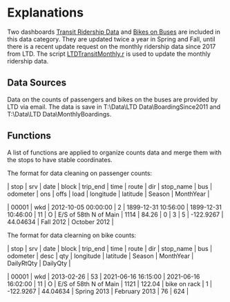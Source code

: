 # Explanations

Two dashboards [Transit Ridership Data](https://www.lcog.org/thempo/page/transit-ridership-data) and [Bikes on Buses](https://www.lcog.org/thempo/page/bikes-buses) are included in this data category. They are updated twice a year in Spring and Fall, until there is a recent update request on the monthly ridership data since 2017 from LTD. The script [LTDTransitMonthly.r](https://github.com/dongmeic/MPO_Data_Portal/blob/master/TransitData/LTDTransitMonthly.r) is used to update the monthly ridership data.

## Data Sources

Data on the counts of passengers and bikes on the buses are provided by LTD via email. The data is save in T:\Data\LTD Data\BoardingSince2011 and T:\Data\LTD Data\MonthlyBoardings.

## Functions

A list of functions are applied to organize counts data and merge them with the stops to have stable coordinates.

The format for data cleaning on passenger counts:

 | stop  | srv | date | block | trip_end | time | route | dir | stop_name | bus | odometer | ons | offs | load | longitude | latitude | Season | MonthYear |

 | 00001 | wkd | 2012-10-05 00:00:00 | 2 | 1899-12-31 10:56:00 | 1899-12-31 10:46:00 | 11 | O | E/S of 58th N of Main | 1114 | 84.26 | 0 | 3 | 5 | -122.9267 | 44.04634 | Fall 2012 | October 2012 |

 The format for data clearning on bike counts:

 | stop | srv | date | block | trip_end | time | route | dir | stop_name | bus | odometer | desc | qty | longitude | latitude | Season | MonthYear | DailyRtQty | DailyQty |

| 00001 | wkd | 2013-02-26 | 53 | 2021-06-16 16:15:00 | 2021-06-16 16:02:00 | 11 | O | E/S of 58th N of Main | 1121 | 122.04 | bike on rack | 1 | -122.9267 | 44.04634 | Spring 2013 | February 2013 | 76 | 624 |
